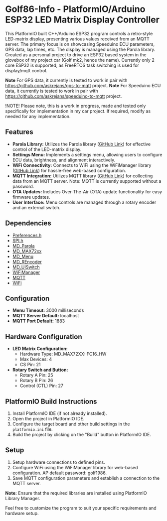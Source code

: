 # Golf86-Info - PlatformIO/Arduino ESP32 LED Matrix Display Controller

This PlatformIO built C++/Arduino ESP32 program controls a retro-style LED-matrix display, presenting various values received from an MQTT server. The primary focus is on showcasing Speeduino ECU parameters, GPS data, lap times, etc. The display is managed using the Parola library.
Created as a personal project to drive an ESP32 based system in the glovebox of my project car (Golf mk2, hence the name). Currently only 2 core ESP32 is supported, as FreeRTOS task switching is used for display/mqtt control.

**Note** For GPS data, it currently is tested to work in pair with https://github.com/askrejans/gps-to-mqtt project.
**Note** For Speeduino ECU data, it currently is tested to work in pair with https://github.com/askrejans/speeduino-to-mqtt project.

!NOTE! Please note, this is a work in progress, made and tested only specifically for implementation in my car project. If required, modify as needed for any implementation.

## Features
- **Parola Library:** Utilizes the Parola library ([GitHub Link](https://github.com/MajicDesigns/MD_Parola)) for effective control of the LED-matrix display.
- **Settings Menu:** Implements a settings menu, allowing users to configure ECU data, brightness, and alignment interactively.
- **WiFi Connectivity:** Connects to WiFi using the WiFiManager library ([GitHub Link](https://github.com/tzapu/WiFiManager)) for hassle-free web-based configuration.
- **MQTT Integration:** Utilizes MQTT library ([GitHub Link](https://github.com/256dpi/arduino-mqtt)) for collecting data from an MQTT server. Note: MQTT is currently supported without a password.
- **OTA Updates:** Includes Over-The-Air (OTA) update functionality for easy firmware updates.
- **User Interface:** Menu controls are managed through a rotary encoder and an external switch.

## Dependencies
- [Preferences.h](https://github.com/espressif/arduino-esp32/tree/master/libraries/Preferences)
- [SPI.h](https://www.arduino.cc/en/reference/SPI)
- [MD_Parola](https://github.com/MajicDesigns/MD_Parola)
- [MD_MAX72xx](https://github.com/MajicDesigns/MD_MAX72XX)
- [MD_Menu](https://github.com/MajicDesigns/MD_Menu)
- [MD_REncoder](https://github.com/MajicDesigns/MD_REncoder)
- [MD_UISwitch](https://github.com/MajicDesigns/MD_UISwitch)
- [WiFiManager](https://github.com/tzapu/WiFiManager)
- [MQTT](https://github.com/256dpi/arduino-mqtt)
- [WiFi](https://www.arduino.cc/en/reference/WiFi)

## Configuration
- **Menu Timeout:** 3000 milliseconds
- **MQTT Server Default:** localhost
- **MQTT Port Default:** 1883

## Hardware Configuration
- **LED Matrix Configuration:**
  - Hardware Type: MD_MAX72XX::FC16_HW
  - Max Devices: 4
  - CS Pin: 21
- **Rotary Switch and Button:**
  - Rotary A Pin: 25
  - Rotary B Pin: 26
  - Control (CTL) Pin: 27

## PlatformIO Build Instructions
1. Install PlatformIO IDE (if not already installed).
2. Open the project in PlatformIO IDE.
3. Configure the target board and other build settings in the `platformio.ini` file.
4. Build the project by clicking on the "Build" button in PlatformIO IDE.

## Setup
1. Setup hardware connections to defined pins.
2. Configure WiFi using the WiFiManager library for web-based configuration. AP default password: golf1986.
3. Save MQTT configuration parameters and establish a connection to the MQTT server.

**Note:** Ensure that the required libraries are installed using PlatformIO Library Manager.

Feel free to customize the program to suit your specific requirements and hardware setup.
